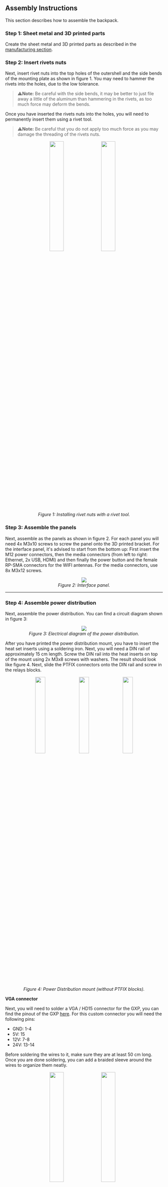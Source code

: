 ## Assembly Instructions

This section describes how to assemble the backpack.

### Step 1: Sheet metal and 3D printed parts

Create the sheet metal and 3D printed parts as described in the [manufacturing section](/Documentation/8.1-manufacturing-instructions.md).  

### Step 2: Insert rivets nuts 

Next, insert rivet nuts into the top holes of the outershell and the side bends of the mounting plate as shown in figure 1. You may need to hammer  the rivets into the holes, due to the low tolerance. 

> ⚠️**Note:** Be careful with the side bends, it may be better to just file away a little of the aluminum than hammering in the rivets, as too much force may deform the bends.

Once you have inserted the rivets nuts into the holes, you will need to permanently insert them using a rivet tool. 

> ⚠️**Note:** Be careful that you do not apply too much force as you may damage the threading of the rivets nuts.

<p align="center">
    <img src="../Images/Assembly%20Instructions/rivets1.jpg" style="display:inline-block; width:30%; margin-right:10px;">
    <img src="../Images/Assembly%20Instructions/rivets2.jpg" style="display:inline-block; width:30%; margin-right:10px;">
    <div style="clear:both;"></div>
    <div style="text-align: center;">
        <em>Figure 1: Installing rivet nuts with a rivet tool.</em>
    </div>
</p>

### Step 3: Assemble the panels
Next, assemble as the panels as shown in figure 2. For each panel you will need 4x M3x10 screws to screw the panel onto the 3D printed bracket. For the interface panel, it's advised to start from the bottom up: First insert the M12 power connectors, then the media connectors (from left to right: Ethernet, 2x USB, HDMI) and then finally the power button and the female RP-SMA connectors for the WIFI antennas. For the media connectors, use 8x M3x12 screws.

<p align="center" width="100%">
    <img src="../Images/Assembly%20Instructions/interface_panel.jpg">
    <br>
    <em>Figure 2: Interface panel.</em>
</p>

***

### Step 4: Assemble power distribution
Next, assemble the power distribution. You can find a circuit diagram shown in figure 3:

<p align="center" width="100%">
    <img src="../Images/Diagrams/charisma_backpack_power_distribution_v1.0.png">
    <br>
    <em>Figure 3: Electrical diagram of the power distribution.</em>
</p>


After you have printed the power distribution mount, you have to insert the heat set inserts using a soldering iron. 
Next, you will need a DIN rail of approximately 15 cm length. Screw the DIN rail into the heat inserts on top of the mount using 2x M3x8 screws with washers. The result should look like figure 4.
Next, slide the PTFIX connectors onto the DIN rail and screw in the relays blocks.

<p align="center">
    <img src="../Images/Assembly%20Instructions/pwr_distr2.jpg" style="display:inline-block; width:25%; margin-right:10px;">
    <img src="../Images/Assembly%20Instructions/pwr_distr1.jpg" style="display:inline-block; width:25%; margin-right:10px;">
    <img src="../Images/Assembly%20Instructions/pwr_distr3.jpg" style="display:inline-block; width:25%;">
    <div style="clear:both;"></div>
    <div style="text-align: center;">
        <em>Figure 4: Power Distribution mount (without PTFIX blocks).</em>
    </div>
</p>

**VGA connector**

Next, you will need to solder a VGA / HD15 connector for the GXP, you can find the pinout of the GXP [here](https://support.bostondynamics.com/s/article/Spot-General-Expansion-Payload-GXP).
For this custom connector you will need the following pins:

* GND: 1-4
* 5V: 15
* 12V: 7-8
* 24V: 13-14

Before soldering the wires to it, make sure they are at least 50 cm long.
Once you are done soldering, you can add a braided sleeve around the wires to organize them neatly.

<p align="center">
    <img src="../Images/Assembly%20Instructions/hd15_1.jpg" style="display:inline-block; width:30%; margin-right:10px;">
    <img src="../Images/Assembly%20Instructions/hd15_2.jpg" style="display:inline-block; width:30%; margin-right:10px;">
    <div style="clear:both;"></div>
    <div style="text-align: center;">
        <em>Soldering custom HD15 connector for the GXP.</em>
    </div>
</p>

***

**Mount panel, GXP and  power distribution block**

Next, mount the interface panel (the one with all the connectors), the GXP and the power distribution mount. 

Start with mounting the 3D printed bracket for interface panel by inserting 2x M3x10 screws from the bottom of the main mounting plate as shown in figure 5.. 

> ⚠️**Note:** The left and rigt side of the mounting plate differ in length. Make sure to connect this panel to the longer side, as shown below.

<p align="center">
    <img src="../Images/CAD%20Images/interface_bracket_mounting_plate.png" style="display:inline-block; width:30%; margin-right:10px;">
    <img src="../Images/CAD%20Images/bracket_mounting_plate_TOP.png" style="display:inline-block; width:30%; margin-right:10px;">
    <div style="clear:both;"></div>
    <div style="text-align: center;">
        <em>Figure 5: Solidworks assembly of mounting plate and 3D printed interface bracket. Note how the right side of the mounting plate is longer than the other.</em>
    </div>
</p>

Next, place the GXP onto the plate and mark its outline on the mounting plate as shown in figure 6. Afterwards, you can route the wires coming from the interface panel through the holes beneath the GXP. It's best to zip tie the wires to the mounting board.

<p align="center">
    <img src="../Images/Assembly%20Instructions/gxp_marking1.jpg" style="display:inline-block; width:30%; margin-right:10px;">
    <img src="../Images/Assembly%20Instructions/gxp_marking2.jpg" style="display:inline-block; width:30%; margin-right:10px;">
    <div style="clear:both;"></div>
    <div style="text-align: center;">
        <em>Figure 6: Marking outline of the GXP in order to route the wires from the interface panel beneath the GXP.</em>
    </div>
</p>

Next, mount the GXP to the main mounting plate using 2x M5x20 screws as shown in figure 7 (left), use nuts at the bottom of the mounting plate. Make sure the ethernet and HD15 port face towards the interface panel. 
Take the cable from the GXP and lay it out to the left as shown below. Finally, you can mount the power distribution board with the relays facing the GXP. Here, use 4x M3x8 screws.

<p align="center">
    <img src="../Images/Assembly%20Instructions/internals1.jpg" style="display:inline-block; width:30%; margin-right:10px;">
    <img src="../Images/Assembly%20Instructions/internals4.jpg" style="display:inline-block; width:30%; margin-right:10px;">
    <div style="clear:both;"></div>
    <div style="text-align: center;">
        <em>Figure 7: Mounting the GXP (left) and then the power distribution mount (right).</em>
    </div>
</p>

***

**Relays**

Next, we will connect the wires coming from the GXP to the the relays and the PTFIX connectors.

First we will take care of the power lines of the relays, which operate at 24V. Therefore, take both the 24V wires coming from the GXP and crimp them together with the N.O. connection of the power button (use a female spade connector) as shown in figure 8.

<p align="center" width="100%">
    <img src="../Images/Assembly%20Instructions/pwr_distr5.jpg">
    <br>
    <em>Figure 8: Crimped wires of the 24V line of the GXP with the N.O. port of the power button.</em>
</p>

Insert this connector into the COM slot of the most of the right relay. Next, crimp the wire from the COM port of the power button and another red wire of approximately 6 cm lenght and connect it to the positive power connection of the same relay as shown in figure 9 (left).
Then, we will continue the positive power line of the relays. Crimp together the loose red wire with another red wire and insert it into the middle relay. Finally, crimp the end of the just added wire together and insert it in into the last relay. 
Afterwards, crimp together 3 black wires such that you can connect the ends to all 3 ports of the negative power line for the relays as well as to the ground PTFIX block.

<p align="center">
    <img src="../Images/Assembly%20Instructions/pwr_distr4.jpg" style="display:inline-block; width:30%; margin-right:10px;">
    <img src="../Images/Assembly%20Instructions/pwr_distr6.jpg" style="display:inline-block; width:30%; margin-right:10px;">
    <div style="clear:both;"></div>
    <div style="text-align: center;">
        <em>Figure 9: Crimped wires of the positive (left) and negative power lines (right) of the relays.</em>
    </div>
</p>

Next, take the 2 12V leads coming from the GXP, crimp them together and insert them into the COM port of the middle relay. Afterwards, take the 5V lead from the GXP and crimp it together with a female spade connector and insert it into the COM port of the last relay.

You can test at this point if the relay system works: connect the GXP to SPOT, power on SPOT and press the power button of the panel. You should read now 24V, 12V and 5V respectively at the N.O. ports of the relays; the LED of the power button will not light up just yet as we did not connect it to the 5V line yet.

***

**Fuses to PTFIX**

Next, we will connect the relays to the PTFIX blocks. 
For the both the 24V and 12V, we insert an inline fuse in between, where we add a 5A and a 10A fuse blade into the fuse holders respectively. This is because the GXP shares the 12V and the 24V line (150W) and we want to reserve 40W for the PC. Crimp a female spade connector to each of the inline fuses, insert them into the N.O. port of the relay, and insert the other end into the large hole of PTFIX connector.

Finally, take another inline fuse holder and crimp it together with a red wire. Insert the crimp into the N.O. connector of the relay, insert other end of the fuse holder into the large hole of the PTFIX connector. As the GXP returns the 5V at 10W, we will add a 2A fuse blade into the fuse holder. 
Next, solder a 82 Ohm resistor to the red wire, slide a heat shrink around it and solder the end of the resistor to the positive voltage connection of the LED of the power button (don't forget to add some heat shrink). The result should look like figure 10.

<p align="center" width="100%">
    <img src="../Images/Assembly%20Instructions/pwr_distr7.jpg">
    <br>
    <em>Figure 10: Crimped wires of the inline fuse and positive line of the power button (with 82 ohm resistor in between).</em>
</p>

If you now turn on SPOT and press the power button, the power button should light up and the PTFIX blocks should read out 24V, 12V and 5V respectively.

***

**M12 connectors**

Next, we will connect the M12 connectors to the PTFIX blocks as shown in the electrical diagram (see above). 
Here, we place for the 24V and the 12V lines inline fuses with a 4A fuse blades in between the PTFIX block and the M12 connectors, as the M12 connectors are rated for 4A. As the 5V line does provide power at 10W, it will never exceed the 4A rating of the M12 connectors, thus we do not need to add a fuse in between. 

Due to the limited space in the backpack, the inline fuse holders will be connected to 2 power lines, thus there will be 3 inline fuse holders: one that is shared between the 12V lines and two that will share two 24V lines each.
Cut the wires from the M12 connectors to appropiate length, and solder the positive leads together with the inline fuse holder. Connect the inline fuse holder to the respective PTFIX blocks, connect the ground leads from the M12 connector to the 18x6 PTFIX block.

If turn on SPOT and the power distribution of the backpack, you should be able to read out the respective voltages at the M12 connectors.

***

**PC**

Finally, we can connect the PC (here: VECOW SPC-7000) to the power distribution. 
Before we mount the PC, you have to connect ground and either 12V or 24V to the screw terminals of the PC. For robustness, you can apply some soldering iron to the leads that will be connected to the screw terminals. Make sure to also ground the PC to the mounting plate (if applicable), as shown in figure 11.

> ⚠️**Note:** If you choose to have a different PC, it may need a different voltage.

<p align="center" width="100%">
    <img src="../Images/Assembly%20Instructions/pc.jpg">
    <br>
    <em>Figure 11: Grounded PC.</em>
</p>

Afterwards, connect the HDMI, USB, ethernet and antenna cables and mount the PC to the mounting plate using 2x M3x8 screws with washers. Finally, you can connect the second panel to this side of the backpack.

### Step 5: GNSS Wings (Optional)

Next, you can add the GNSS "wings" to the outershell of the backpack as shown in figure 12.

<p align="center" width="100%">
    <img src="../Images/Assembly%20Instructions/gnss_wing.jpg">
    <br>
    <em>Figure 12: GNSS wing with inserted brace for stability (without vinyl wrap).</em>
</p>

Start by inserting the braces into the wings using 5x M5x12 screws and nuts (first only the middle ones) per wing. Then mount the wings using 4x M5x16 screws to the outershell. Afterwards, insert the last 2 screws to secure the brace from the bottom of the outer shell (2x M5x20). 

Finally, screw on the GNSS sensors onto the wings using 3x M2.5x8 screws. You can apply some foam to the mounting surface of the GNSS sensor as shown in figure 13. 

<p align="center" width="100%">
    <img src="../Images/Assembly%20Instructions/foam2.jpg">
    <br>
    <em>Figure 13: GNSS wing with foam for the GNSS sensors.</em>
</p>

Afterwards, add the GNSS sensors with the connection ports pointing towards the backpack, as shown in figure 14:

<p align="center" width="100%">
    <img src="../Images/Assembly%20Instructions/backpack1.jpg">
    <br>
    <em>Figure 14: Mounted GNSS sensors.</em>
</p>

Here, the wires are connected as shown in figure 15:

<p align="center" width="100%">
    <img src="../Images/Diagrams/CHARISMA_GNSS_wiring.png" style="width:50%">
    <br>
    <em>Figure 15: Wiring of GNSS sensors.</em>
</p>

You may choose to connect the USB wires to the PC via the cable grommet or via the USB connectors on the interface panel.
